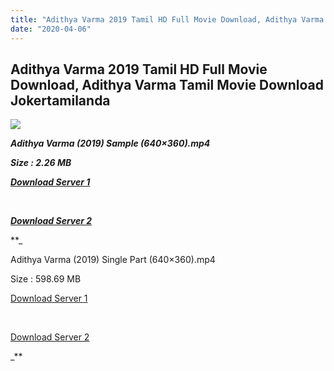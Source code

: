 ```yaml
---
title: "Adithya Varma 2019 Tamil HD Full Movie Download, Adithya Varma Tamil Movie Download Jokertamilanda"
date: "2020-04-06"
---
```


## Adithya Varma 2019 Tamil HD Full Movie Download, Adithya Varma Tamil Movie Download Jokertamilanda

![](https://images.moviebuff.com/f4ba01ea-7661-4911-8413-1a739a82ad19?w=1000)

_**Adithya Varma (2019) Sample (640×360).mp4**_

_**Size : 2.26 MB**_

_**[Download Server 1](http://c1.wetransfer.vip/files/Tamil{a3b04ca4513862e5e6faa05865f310bf9da13080b46bbc045b167bb82cb0d9ff}20Movies/Tamil{a3b04ca4513862e5e6faa05865f310bf9da13080b46bbc045b167bb82cb0d9ff}202019{a3b04ca4513862e5e6faa05865f310bf9da13080b46bbc045b167bb82cb0d9ff}20Movies/Adithya{a3b04ca4513862e5e6faa05865f310bf9da13080b46bbc045b167bb82cb0d9ff}20Varma{a3b04ca4513862e5e6faa05865f310bf9da13080b46bbc045b167bb82cb0d9ff}20(2019)/Adithya{a3b04ca4513862e5e6faa05865f310bf9da13080b46bbc045b167bb82cb0d9ff}20Varma{a3b04ca4513862e5e6faa05865f310bf9da13080b46bbc045b167bb82cb0d9ff}20(2019){a3b04ca4513862e5e6faa05865f310bf9da13080b46bbc045b167bb82cb0d9ff}20Proper{a3b04ca4513862e5e6faa05865f310bf9da13080b46bbc045b167bb82cb0d9ff}20HDRip/Adithya{a3b04ca4513862e5e6faa05865f310bf9da13080b46bbc045b167bb82cb0d9ff}20Varma{a3b04ca4513862e5e6faa05865f310bf9da13080b46bbc045b167bb82cb0d9ff}20(2019){a3b04ca4513862e5e6faa05865f310bf9da13080b46bbc045b167bb82cb0d9ff}20Sample{a3b04ca4513862e5e6faa05865f310bf9da13080b46bbc045b167bb82cb0d9ff}20(640x360).mp4)**_

_**[  
](http://c1.wetransfer.vip/files/Tamil{a3b04ca4513862e5e6faa05865f310bf9da13080b46bbc045b167bb82cb0d9ff}20Movies/Tamil{a3b04ca4513862e5e6faa05865f310bf9da13080b46bbc045b167bb82cb0d9ff}202019{a3b04ca4513862e5e6faa05865f310bf9da13080b46bbc045b167bb82cb0d9ff}20Movies/Adithya{a3b04ca4513862e5e6faa05865f310bf9da13080b46bbc045b167bb82cb0d9ff}20Varma{a3b04ca4513862e5e6faa05865f310bf9da13080b46bbc045b167bb82cb0d9ff}20(2019)/Adithya{a3b04ca4513862e5e6faa05865f310bf9da13080b46bbc045b167bb82cb0d9ff}20Varma{a3b04ca4513862e5e6faa05865f310bf9da13080b46bbc045b167bb82cb0d9ff}20(2019){a3b04ca4513862e5e6faa05865f310bf9da13080b46bbc045b167bb82cb0d9ff}20Proper{a3b04ca4513862e5e6faa05865f310bf9da13080b46bbc045b167bb82cb0d9ff}20HDRip/Adithya{a3b04ca4513862e5e6faa05865f310bf9da13080b46bbc045b167bb82cb0d9ff}20Varma{a3b04ca4513862e5e6faa05865f310bf9da13080b46bbc045b167bb82cb0d9ff}20(2019){a3b04ca4513862e5e6faa05865f310bf9da13080b46bbc045b167bb82cb0d9ff}20Sample{a3b04ca4513862e5e6faa05865f310bf9da13080b46bbc045b167bb82cb0d9ff}20(640x360).mp4)**_

_**[Download Server 2](http://c1.wetransfer.vip/files/Tamil{a3b04ca4513862e5e6faa05865f310bf9da13080b46bbc045b167bb82cb0d9ff}20Movies/Tamil{a3b04ca4513862e5e6faa05865f310bf9da13080b46bbc045b167bb82cb0d9ff}202019{a3b04ca4513862e5e6faa05865f310bf9da13080b46bbc045b167bb82cb0d9ff}20Movies/Adithya{a3b04ca4513862e5e6faa05865f310bf9da13080b46bbc045b167bb82cb0d9ff}20Varma{a3b04ca4513862e5e6faa05865f310bf9da13080b46bbc045b167bb82cb0d9ff}20(2019)/Adithya{a3b04ca4513862e5e6faa05865f310bf9da13080b46bbc045b167bb82cb0d9ff}20Varma{a3b04ca4513862e5e6faa05865f310bf9da13080b46bbc045b167bb82cb0d9ff}20(2019){a3b04ca4513862e5e6faa05865f310bf9da13080b46bbc045b167bb82cb0d9ff}20Proper{a3b04ca4513862e5e6faa05865f310bf9da13080b46bbc045b167bb82cb0d9ff}20HDRip/Adithya{a3b04ca4513862e5e6faa05865f310bf9da13080b46bbc045b167bb82cb0d9ff}20Varma{a3b04ca4513862e5e6faa05865f310bf9da13080b46bbc045b167bb82cb0d9ff}20(2019){a3b04ca4513862e5e6faa05865f310bf9da13080b46bbc045b167bb82cb0d9ff}20Sample{a3b04ca4513862e5e6faa05865f310bf9da13080b46bbc045b167bb82cb0d9ff}20(640x360).mp4)**_

**_

Adithya Varma (2019) Single Part (640×360).mp4

Size : 598.69 MB

[Download Server 1](http://d.wetransfer.vip//files/Adithya{a3b04ca4513862e5e6faa05865f310bf9da13080b46bbc045b167bb82cb0d9ff}20Varma{a3b04ca4513862e5e6faa05865f310bf9da13080b46bbc045b167bb82cb0d9ff}20(2019).mp4)

[  
](http://d.wetransfer.vip//files/Adithya{a3b04ca4513862e5e6faa05865f310bf9da13080b46bbc045b167bb82cb0d9ff}20Varma{a3b04ca4513862e5e6faa05865f310bf9da13080b46bbc045b167bb82cb0d9ff}20(2019).mp4)

[Download Server 2](http://d.wetransfer.vip//files/Adithya{a3b04ca4513862e5e6faa05865f310bf9da13080b46bbc045b167bb82cb0d9ff}20Varma{a3b04ca4513862e5e6faa05865f310bf9da13080b46bbc045b167bb82cb0d9ff}20(2019).mp4)

_**
